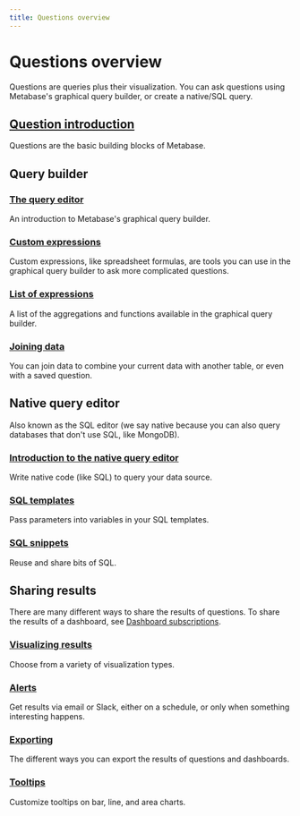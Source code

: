 ```yaml
---
title: Questions overview
---
```


# Questions overview

Questions are queries plus their visualization. You can ask questions using Metabase's graphical query builder, or create a native/SQL query.

## [Question introduction](./introduction.md)

Questions are the basic building blocks of Metabase.

## Query builder

### [The query editor](./query-builder/editor.md)

An introduction to Metabase's graphical query builder.

### [Custom expressions](./query-builder/expressions.md)

Custom expressions, like spreadsheet formulas, are tools you can use in the graphical query builder to ask more complicated questions.

### [List of expressions](./query-builder/expressions-list.md)

A list of the aggregations and functions available in the graphical query builder.

### [Joining data](./query-builder/join.md)

You can join data to combine your current data with another table, or even with a saved question.

## Native query editor

Also known as the SQL editor (we say native because you can also query databases that don't use SQL, like MongoDB).

### [Introduction to the native query editor](./native-editor/writing-sql.md)

Write native code (like SQL) to query your data source.

### [SQL templates](./native-editor/sql-parameters.md)

Pass parameters into variables in your SQL templates.

### [SQL snippets](./native-editor/sql-snippets.md)

Reuse and share bits of SQL.

## Sharing results

There are many different ways to share the results of questions. To share the results of a dashboard, see [Dashboard subscriptions](../dashboards/subscriptions.md).

### [Visualizing results](./visualizations/visualizing-results.md)

Choose from a variety of visualization types.

### [Alerts](./alerts.md)

Get results via email or Slack, either on a schedule, or only when something interesting happens.

### [Exporting](./exporting-results.md)

The different ways you can export the results of questions and dashboards.

### [Tooltips](./visualizations/tooltips.md)

Customize tooltips on bar, line, and area charts.
